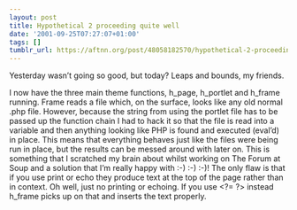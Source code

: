 ```yaml
---
layout: post
title: Hypothetical 2 proceeding quite well
date: '2001-09-25T07:27:07+01:00'
tags: []
tumblr_url: https://aftnn.org/post/48058182570/hypothetical-2-proceeding-quite-well
---
```

<p>Yesterday wasn&rsquo;t going so good, but today? Leaps and bounds, my friends.</p>
<p>I now have the three main theme functions, h_page, h_portlet and h_frame running. Frame reads a file which, on the surface, looks like any old normal .php file. However, because the string from using the portlet file has to be passed up the function chain I had to hack it so that the file is read into a variable and then anything looking like PHP is found and executed (eval&rsquo;d) in place. This means that everything behaves just like the files were being run in place, but the results can be messed around with later on. This is something that I scratched my brain about whilst working on The Forum at Soup and a solution that I&rsquo;m really happy with :-) :-) :-)! The only flaw is that if you use print or echo they produce text at the top of the page rather than in context. Oh well, just no printing or echoing. If you use &lt;?= ?&gt; instead h_frame picks up on that and inserts the text properly.</p>
